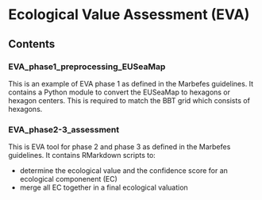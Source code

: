 # Ecological Value Assessment (EVA)

## Contents
### EVA_phase1_preprocessing_EUSeaMap
This is an example of EVA phase 1 as defined in the Marbefes guidelines. It contains a Python module to convert the EUSeaMap to hexagons or hexagon centers. This is required to match the BBT grid which consists of hexagons. 

### EVA_phase2-3_assessment
This is EVA tool for phase 2 and phase 3 as defined in the Marbefes guidelines. It contains RMarkdown scripts to:
- determine the ecological value and the confidence score for an ecological componenent (EC) 
- merge all EC together in a final ecological valuation
